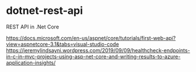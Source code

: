 # dotnet-rest-api
REST API in .Net Core 

https://docs.microsoft.com/en-us/aspnet/core/tutorials/first-web-api?view=aspnetcore-3.1&tabs=visual-studio-code
https://jeremylindsayni.wordpress.com/2019/09/09/healthcheck-endpoints-in-c-in-mvc-projects-using-asp-net-core-and-writing-results-to-azure-application-insights/
